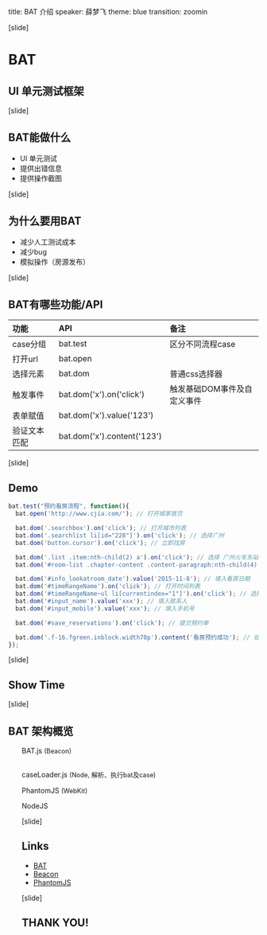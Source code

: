 title: BAT 介绍
speaker: 薛梦飞
theme: blue
transition: zoomin

[slide]
# BAT
## UI 单元测试框架

[slide]
## BAT能做什么
* UI 单元测试
* 提供出错信息
* 提供操作截图

[slide]
## 为什么要用BAT
* 减少人工测试成本
* 减少bug
* 模拟操作（房源发布）

[slide]
## BAT有哪些功能/API
功能 | API | 备注
:---|:---|:---
case分组 | bat.test | 区分不同流程case
打开url | bat.open |
选择元素 | bat.dom | 普通css选择器
触发事件 | bat.dom('x').on('click') | 触发基础DOM事件及自定义事件
表单赋值 | bat.dom('x').value('123') |
验证文本匹配 | bat.dom('x').content('123') |

[slide]
## Demo
```javascript
bat.test("预约看房流程", function(){
  bat.open('http://www.cjia.com/'); // 打开城家首页

  bat.dom('.searchbox').on('click'); // 打开城市列表
  bat.dom('.searchlist li[id="228"]').on('click'); // 选择广州
  bat.dom('button.cursor').on('click'); // 立即找房

  bat.dom('.list .item:nth-child(2) a').on('click'); // 选择 广州火车东站公寓房型C
  bat.dom('#room-list .chapter-content .content-paragraph:nth-child(4) a').on('click'); // 选择 812

  bat.dom('#info_lookatroom_date').value('2015-11-8'); // 填入看房日期
  bat.dom('#timeRangeName').on('click'); // 打开时间列表
  bat.dom('#timeRangeName~ul li[currentindex="1"]').on('click'); // 选择下午
  bat.dom('#input_name').value('xxx'); // 填入联系人
  bat.dom('#input_mobile').value('xxx'); // 填入手机号

  bat.dom('#save_reservations').on('click'); // 提交预约单

  bat.dom('.f-16.fgreen.inblock.width70p').content('看房预约成功'); // 验证是否预约成功
});
```

[slide]
## Show Time

[slide]
## BAT 架构概览
<style type="text/css">
  .section {
    max-width: 450px;
    margin: 0 auto;
    text-align: left;
  }
  .small {
    font-size: .8rem;
  }
  .line {
    height: 0;
    border-bottom: 2px dashed #fff;
  }
</style>
<section class="section">
  <p>BAT.js <span class="small">(Beacon)</span></p>
  <p class="line"></p>
  <p>caseLoader.js <span class="small">(Node, 解析、执行bat及case)</span></p>
  <p>PhantomJS <span class="small">(WebKit)</span></p>
  <p>NodeJS</p>
</style>

[slide]
## Links
* [BAT](https://github.com/baishuiz/bat)
* [Beacon](https://github.com/baishuiz/beacon)
* [PhantomJS](http://phantomjs.org/)



[slide]
## THANK YOU!
